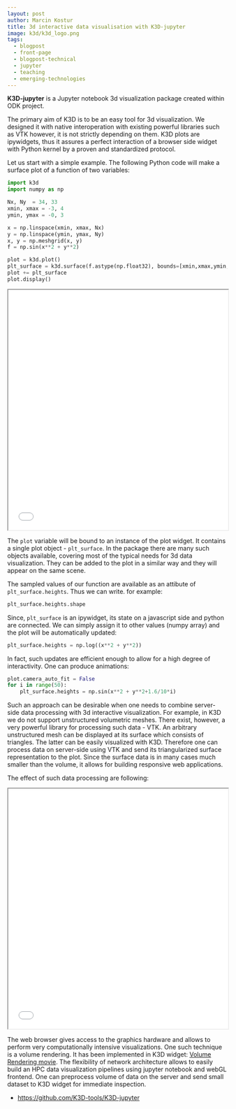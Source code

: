 ```yaml
---
layout: post
author: Marcin Kostur
title: 3d interactive data visualisation with K3D-jupyter
image: k3d/k3d_logo.png
tags:
  - blogpost
  - front-page
  - blogpost-technical
  - jupyter
  - teaching
  - emerging-technologies
---
```



**K3D-jupyter** is a Jupyter notebook 3d visualization package created
within ODK project.

The primary aim of K3D is to be an easy tool for 3d visualization. We
designed it with native interoperation with existing powerful
libraries such as VTK however, it is not strictly depending on
them. K3D plots are ipywidgets, thus it assures a perfect interaction of
a browser side widget with Python kernel by a proven and standardized
protocol.

Let us start with a simple example. The following Python code will
make a surface plot of a function of two variables:


```python
import k3d
import numpy as np

Nx, Ny  = 34, 33
xmin, xmax = -3, 4
ymin, ymax = -0, 3

x = np.linspace(xmin, xmax, Nx)
y = np.linspace(ymin, ymax, Ny)
x, y = np.meshgrid(x, y)
f = np.sin(x**2 + y**2)

plot = k3d.plot()
plt_surface = k3d.surface(f.astype(np.float32), bounds=[xmin,xmax,ymin,ymax])
plot += plt_surface
plot.display()
```

<iframe src="/public/images/k3d/surface.html" height="550" width="100%">></iframe>


The `plot` variable will be bound to an instance of the plot
widget. It contains a single plot object - `plt_surface`. In the
package there are many such objects available, covering most of the typical
needs for 3d data visualization. They can be added to the plot in
a similar way and they will appear on the same scene.


The sampled values of our function are available as an attibute of
`plt_surface.heights`. Thus we can write. for example:

```python
plt_surface.heights.shape
```

Since, `plt_surface` is an ipywidget, its state on a javascript side
and python are connected. We can simply assign it to other values
(numpy array) and the plot will be automatically updated:

```python
plt_surface.heights = np.log((x**2 + y**2))
```

In fact, such updates are efficient enough to allow for a high degree of
interactivity. One can produce animations:


```python
plot.camera_auto_fit = False 
for i in range(50):
    plt_surface.heights = np.sin(x**2 + y**2+1.6/10*i)
```

 
Such an approach can be desirable when one needs to combine server-side
data processing with 3d interactive visualization. For example, in K3D
we do not support unstructured volumetric meshes. There exist,
however, a very powerful library for processing such data -
VTK. An arbitrary unstructured mesh can be displayed at its surface which
consists of triangles. The latter can be easily visualized with
K3D. Therefore one can process data on server-side using VTK and send
its triangularized surface representation to the plot. Since the
surface data is in many cases much smaller than the volume, it allows
for building responsive web applications.

The effect of such data processing are following:



<iframe src="/public/images/k3d/vtk_cutter.html" height="550" width="100%">></iframe>


The web browser gives access to the graphics hardware and allows to
perform very computationally intensive visualizations. One such
technique is a volume rendering. It has been implemented in K3D
widget: [Volume Rendering
movie](https://www.youtube.com/watch?v=ZBYP1hxwUcc).  The flexibility
of network architecture allows to easily build an HPC data
visualization pipelines using jupyter notebook and webGL
frontend. One can preprocess volume of data on the server and send
small dataset to K3D widget for immediate inspection.

  - https://github.com/K3D-tools/K3D-jupyter



